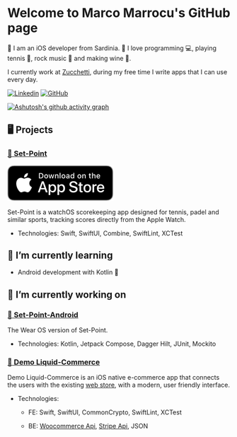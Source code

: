 # Welcome to Marco Marrocu's GitHub page

📱 I am an iOS developer from Sardinia. 🌊
 I love programming 💻, playing tennis 🎾, rock music 🎸 and making wine 🍇.

 I currently work at [Zucchetti](https://www.zucchetti.it), during my free time I write apps that I can use every day.

[![Linkedin](https://img.shields.io/badge/-Marco_Marrocu-blue?style=flat-square&logo=Linkedin&logoColor=white&link=https://www.linkedin.com/in/marrocumarco/)](https://www.linkedin.com/in/marrocumarco/)
[![GitHub](https://img.shields.io/github/followers/marrocumarco?label=follow&style=social)](https://github.com/marrocumarco)

[![Ashutosh's github activity graph](https://github-readme-activity-graph.vercel.app/graph?username=marrocumarco&theme=github-compact)](https://github.com/ashutosh00710/github-readme-activity-graph)

## 🖥️ Projects

### [🎾 Set-Point](https://github.com/marrocumarco/Set-Point/)

[![App Store](./assets/images/app_store_logo.svg)](https://apps.apple.com/app/set-point/id6505079778)

Set-Point is a watchOS scorekeeping app designed for tennis, padel and similar sports, tracking scores directly from the Apple Watch.

- Technologies: Swift, SwiftUI, Combine, SwiftLint, XCTest

## 🌱 I’m currently learning

- Android development with Kotlin 🤖

## 🔭 I’m currently working on

### [🎾 Set-Point-Android](https://github.com/marrocumarco/Set-Point-Android/)

The Wear OS version of Set-Point.

- Technologies: Kotlin, Jetpack Compose, Dagger Hilt, JUnit, Mockito

### [🍷 Demo Liquid-Commerce](https://github.com/marrocumarco/Demo-Liquid-Commerce)

Demo Liquid-Commerce is an iOS native e-commerce app that connects the users with the existing [web store](https://www.demoliquid.it), with a modern, user friendly interface.

- Technologies:

  - FE: Swift, SwiftUI, CommonCrypto, SwiftLint, XCTest
  
  - BE: [Woocommerce Api](https://woocommerce.github.io/woocommerce-rest-api-docs/#), [Stripe Api](https://github.com/stripe/stripe-ios), JSON
  
<!--
**marrocumarco/marrocumarco** is a ✨ _special_ ✨ repository because its `README.md` (this file) appears on your GitHub profile.

Here are some ideas to get you started:

- 🔭 I’m currently working on ...
- 🌱 I’m currently learning ...
- 👯 I’m looking to collaborate on ...
- 🤔 I’m looking for help with ...
- 💬 Ask me about ...
- 📫 How to reach me: ...
- 😄 Pronouns: ...
- ⚡ Fun fact: ...
-->
